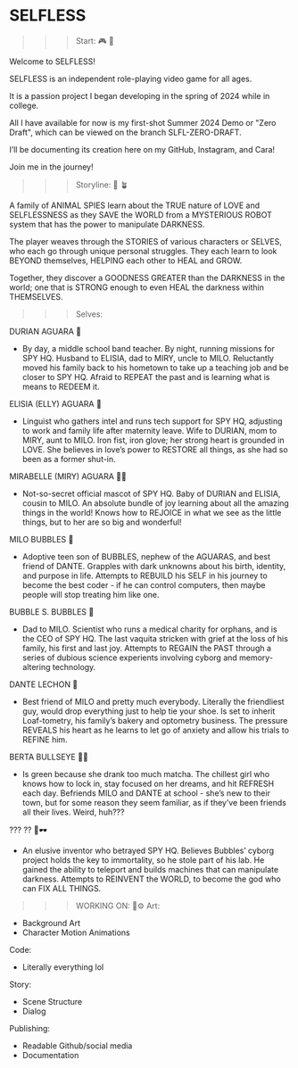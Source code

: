 # SELFLESS

>>> Start: 🎮 🏁

Welcome to SELFLESS!

SELFLESS is an independent role-playing video game for all ages.

It is a passion project I began developing in the spring of 2024 while in college. 

All I have available for now is my first-shot Summer 2024 Demo or "Zero Draft", which can be viewed on the branch SLFL-ZERO-DRAFT.

I’ll be documenting its creation here on my GitHub, Instagram, and Cara! 

Join me in the journey!



>>> Storyline: 📝 🪴

A family of ANIMAL SPIES learn about the TRUE nature of LOVE and SELFLESSNESS as they SAVE the WORLD from a MYSTERIOUS ROBOT system that has the power to manipulate DARKNESS.

The player weaves through the STORIES of various characters or SELVES, who each go through unique personal struggles. They each learn to look BEYOND themselves, HELPING each other to HEAL and GROW.

Together, they discover a GOODNESS GREATER than the DARKNESS in the world; one that is STRONG enough to even HEAL the darkness within THEMSELVES.


>>> Selves: 

DURIAN AGUARA 🦊
- By day, a middle school band teacher. By night, running missions for SPY HQ. Husband to ELISIA, dad to MIRY, uncle to MILO. Reluctantly moved his family back to his hometown to take up a teaching job and be closer to SPY HQ. Afraid to REPEAT the past and is learning what is means to REDEEM it.

ELISIA (ELLY) AGUARA 🦭
- Linguist who gathers intel and runs tech support for SPY HQ, adjusting to work and family life after maternity leave. Wife to DURIAN, mom to MIRY, aunt to MILO.  Iron fist, iron glove; her strong heart is grounded in LOVE. She believes in love’s power to RESTORE all things, as she had so been as a former shut-in.

MIRABELLE (MIRY) AGUARA 🦊🦭
- Not-so-secret official mascot of SPY HQ. Baby of DURIAN and ELISIA, cousin to MILO. An absolute bundle of joy learning about all the amazing things in the world! Knows how to REJOICE in what we see as the little things, but to her are so big and wonderful!

MILO BUBBLES 🐶
- Adoptive teen son of BUBBLES, nephew of the AGUARAS, and best friend of DANTE. Grapples with dark unknowns about his birth, identity, and purpose in life. Attempts to REBUILD his SELF in his journey to become the best coder - if he can control computers, then maybe people will stop treating him like one.

BUBBLE S. BUBBLES 🐳
- Dad to MILO. Scientist who runs a medical charity for orphans, and is the CEO of SPY HQ. The last vaquita stricken with grief at the loss of his family, his first and last joy. Attempts to REGAIN the PAST through a series of dubious science experients involving cyborg and memory-altering technology.

DANTE LECHON 🐷
- Best friend of MILO and pretty much everybody. Literally the friendliest guy, would drop everything just to help tie your shoe. Is set to inherit Loaf-tometry, his family’s bakery and optometry business. The pressure REVEALS his heart as he learns to let go of anxiety and allow his trials to REFINE him.

BERTA BULLSEYE 🐶🍵
- Is green because she drank too much matcha. The chillest girl who knows how to lock in, stay focused on her dreams, and hit REFRESH each day. Befriends MILO and DANTE at school - she’s new to their town, but for some reason they seem familiar, as if they’ve been friends all their lives. Weird, huh???

??? ?? 🐔🕶️
- An elusive inventor who betrayed SPY HQ. Believes Bubbles’ cyborg project holds the key to immortality, so he stole part of his lab. He gained the ability to teleport and builds machines that can manipulate darkness. Attempts to REINVENT the WORLD, to become the god who can FIX ALL THINGS.



>>> WORKING ON: 💪⚙️
Art:
- Background Art
- Character Motion Animations

Code:
- Literally everything lol

Story:
- Scene Structure
- Dialog

Publishing:
- Readable Github/social media
- Documentation
